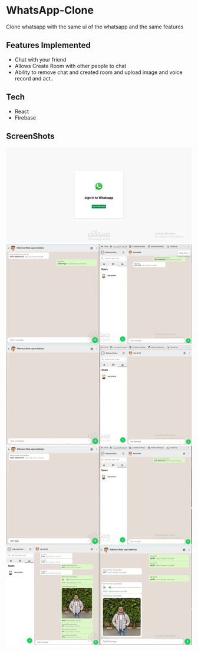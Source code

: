 # WhatsApp-Clone

Clone whatsapp with the same ui of the whatsapp and the same features


## Features Implemented
- Chat with your friend
- Allows Create Room with other people to chat
- Ability to remove chat and created room and upload image and voice record and act..

## Tech
- React
- Firebase

## ScreenShots
![](WhatsApp1.jpeg)
![](WhatsApp2.jpeg)
![](WhatsApp3.jpeg)
![](WhatsApp4.jpeg)
![](WhatsApp5.jpeg)

